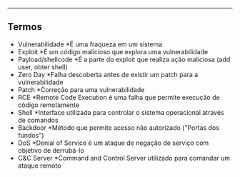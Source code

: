 
---
## Termos

* Vulnerabilidade
	*É uma fraqueza em um sistema
* Exploit
	*É um código malicioso que explora uma vulnerabilidade
* Payload/shellcode
	*É a parte do exploit que realiza ação maliciosa (add user, obter shell) 
* Zero Day
	*Falha descoberta antes de existir um patch para a vulnerabilidade
* Patch
	*Correção para uma vulnerabilidade 
* RCE
	*Remote Code Execution é uma falha que permite execução de código remotamente 
* Shell
	*Interface utilizada para controlar o sistema operacional através de comandos  
* Backdoor
	*Método que permite acesso não autorizado ("Portas dos fundos") 
* DoS
	*Denial of Service é um ataque de negação de serviço com objetivo de derrubá-lo 
* C&C Server
	*Command and Control Server utilizado para comandar um ataque remoto 